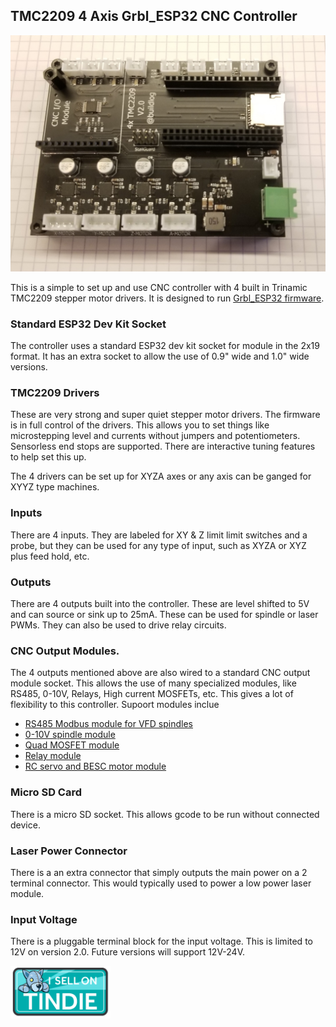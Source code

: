 ## TMC2209 4 Axis Grbl_ESP32 CNC Controller



<img src="https://github.com/bdring/TMC2209_4x_DK/blob/main/images/TMC2209_4x_DK.jpg" width="600">

This is a simple to set up and use CNC controller with 4 built in Trinamic TMC2209 stepper motor drivers. It is designed to run [Grbl_ESP32 firmware](https://github.com/bdring/Grbl_Esp32).

### Standard ESP32 Dev Kit Socket

The controller uses a standard ESP32 dev kit socket for module in the 2x19 format. It has an extra socket to allow the use of 0.9" wide and 1.0" wide versions.

### TMC2209 Drivers

These are very strong and super quiet stepper motor drivers. The firmware is in full control of the drivers. This allows you to set things like microstepping level and currents without jumpers and potentiometers. Sensorless end stops are supported. There are interactive tuning features to help set this up.

The 4 drivers can be set up for XYZA axes or any axis can be ganged for XYYZ type machines. 

### Inputs

There are 4 inputs. They are labeled for XY & Z limit limit switches and a probe, but they can be used for any type of input, such as XYZA or XYZ plus feed hold, etc.

### Outputs 

There are 4 outputs built into the controller. These are level shifted to 5V and can source or sink up to 25mA.  These can be used for spindle or laser PWMs. They can also be used to drive relay circuits. 

### CNC Output Modules.

The 4 outputs mentioned above are also wired to a standard CNC output module socket. This allows the use of many specialized modules, like RS485, 0-10V, Relays, High current MOSFETs, etc. This gives a lot of flexibility to this controller. Supoort modules inclue

- [RS485 Modbus module for VFD spindles](https://github.com/bdring/6-Pack_CNC_Controller/wiki/RS485-Modbus-Module)
- [0-10V spindle module](https://github.com/bdring/6-Pack_CNC_Controller/wiki/0-10V-Output-Module)
- [Quad MOSFET module](https://github.com/bdring/6-Pack_CNC_Controller/wiki/Quad-MOSFET-Module)
- [Relay module](https://github.com/bdring/6-Pack_CNC_Controller/wiki/Relay-Module)
- [RC servo and BESC motor module](https://github.com/bdring/6-Pack_CNC_Controller/wiki/RC-Servo-BESC-CNC-I-O-Module)

### Micro SD Card

There is a micro SD socket. This allows gcode to be run without connected device.

### Laser Power Connector

There is a an extra connector that simply outputs the main power on a 2 terminal connector. This would typically used to power a low power laser module.

### Input Voltage

There is a pluggable terminal block for the input voltage. This is limited to 12V on version 2.0. Future versions will support 12V-24V.


[<img src="https://github.com/bdring/TMC2209_4x_DK/blob/main/images/tindie-logo.png" width="160">](https://www.tindie.com/products/33366583/tmc2209-4-axis-grbl_esp32-cnc-controller/)
